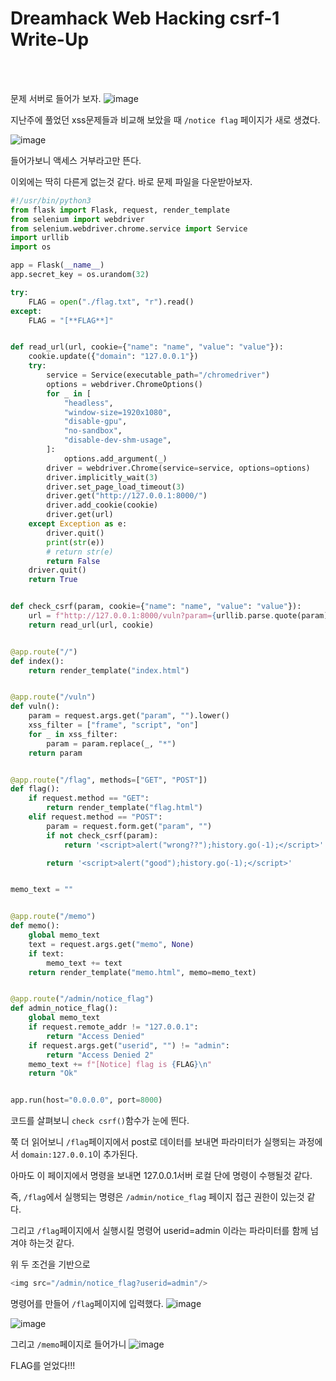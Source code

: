 <!DOCTYPE html>
<html>
<head>
        <link rel="stylesheet" type="text/css" href="sytle.css">
</head>
<body>
        <h1>Dreamhack Web Hacking csrf-1 Write-Up</h1>
</body>
<br>
<br>
</html>

문제 서버로 들어가 보자.
![image](https://github.com/user-attachments/assets/b1424e39-5360-437c-aea6-4ba808ebcd22)

지난주에 풀었던 xss문제들과 비교해 보았을 때 ```/notice flag``` 페이지가 새로 생겼다. 

![image](https://github.com/user-attachments/assets/49ea69ff-eeb8-41e7-9ba9-d85afd9463b5)

들어가보니 액세스 거부라고만 뜬다.

이외에는 딱히 다른게 없는것 같다. 바로 문제 파일을 다운받아보자.
```python
#!/usr/bin/python3
from flask import Flask, request, render_template
from selenium import webdriver
from selenium.webdriver.chrome.service import Service
import urllib
import os

app = Flask(__name__)
app.secret_key = os.urandom(32)

try:
    FLAG = open("./flag.txt", "r").read()
except:
    FLAG = "[**FLAG**]"


def read_url(url, cookie={"name": "name", "value": "value"}):
    cookie.update({"domain": "127.0.0.1"})
    try:
        service = Service(executable_path="/chromedriver")
        options = webdriver.ChromeOptions()
        for _ in [
            "headless",
            "window-size=1920x1080",
            "disable-gpu",
            "no-sandbox",
            "disable-dev-shm-usage",
        ]:
            options.add_argument(_)
        driver = webdriver.Chrome(service=service, options=options)
        driver.implicitly_wait(3)
        driver.set_page_load_timeout(3)
        driver.get("http://127.0.0.1:8000/")
        driver.add_cookie(cookie)
        driver.get(url)
    except Exception as e:
        driver.quit()
        print(str(e))
        # return str(e)
        return False
    driver.quit()
    return True


def check_csrf(param, cookie={"name": "name", "value": "value"}):
    url = f"http://127.0.0.1:8000/vuln?param={urllib.parse.quote(param)}"
    return read_url(url, cookie)


@app.route("/")
def index():
    return render_template("index.html")


@app.route("/vuln")
def vuln():
    param = request.args.get("param", "").lower()
    xss_filter = ["frame", "script", "on"]
    for _ in xss_filter:
        param = param.replace(_, "*")
    return param


@app.route("/flag", methods=["GET", "POST"])
def flag():
    if request.method == "GET":
        return render_template("flag.html")
    elif request.method == "POST":
        param = request.form.get("param", "")
        if not check_csrf(param):
            return '<script>alert("wrong??");history.go(-1);</script>'

        return '<script>alert("good");history.go(-1);</script>'


memo_text = ""


@app.route("/memo")
def memo():
    global memo_text
    text = request.args.get("memo", None)
    if text:
        memo_text += text
    return render_template("memo.html", memo=memo_text)


@app.route("/admin/notice_flag")
def admin_notice_flag():
    global memo_text
    if request.remote_addr != "127.0.0.1":
        return "Access Denied"
    if request.args.get("userid", "") != "admin":
        return "Access Denied 2"
    memo_text += f"[Notice] flag is {FLAG}\n"
    return "Ok"


app.run(host="0.0.0.0", port=8000)
```

코드를 살펴보니 ```check csrf()```함수가 눈에 띈다. 

쭉 더 읽어보니 ```/flag```페이지에서  post로 데이터를 보내면 파라미터가 실행되는 과정에서 ```domain:127.0.0.1```이 추가된다. 

아마도 이 페이지에서 명령을 보내면 127.0.0.1서버 로컬 단에 명령이 수행될것 같다. 

즉, ```/flag```에서 실행되는 명령은 ```/admin/notice_flag``` 페이지 접근 권한이 있는것 같다.

그리고 ```/flag```페이지에서 실행시킬 명령어 userid=admin 이라는 파라미터를 함께 넘겨야 하는것 같다.

위 두 조건을 기반으로 
```python
<img src="/admin/notice_flag?userid=admin"/>
```
명령어를 만들어 ```/flag```페이지에 입력했다. 
![image](https://github.com/user-attachments/assets/b81ce7df-b4f1-440d-8ff3-37898bceb12c)

![image](https://github.com/user-attachments/assets/8c7e1804-3ba8-402f-9f67-b7b25512a897)

그리고 ```/memo```페이지로 들어가니
![image](https://github.com/user-attachments/assets/5e8a33e2-60dd-4809-8cfb-1aba534c63d3)

FLAG를 얻었다!!!

